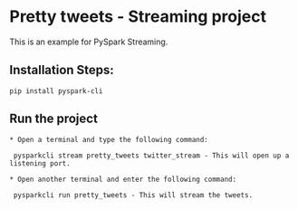 # Pretty tweets - Streaming project

This is an example for PySpark Streaming.

## Installation Steps:

    pip install pyspark-cli

## Run the project

    * Open a terminal and type the following command:
     
     pysparkcli stream pretty_tweets twitter_stream - This will open up a listening port.
    
    * Open another terminal and enter the following command:

     pysparkcli run pretty_tweets - This will stream the tweets.